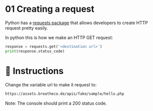 # 01 Creating a request

Python has a [requests package](https://requests.readthedocs.io/en/master/) that allows developers to create HTTP request pretty easily.

In python this is how we make an HTTP GET request:

```python
response = requests.get('<destination url>')
print(response.status_code)
```

# 📝 Instructions

Change the variable url to make it request to: 

```bash
https://assets.breatheco.de/apis/fake/sample/hello.php
```

Note: The console should print a 200 status code.